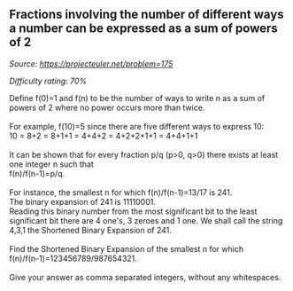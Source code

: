 Fractions involving the number of different ways a number can be expressed as a sum of powers of 2
--------------------------------------------------------------------------------------------------

*Source: https://projecteuler.net/problem=175*


*Difficulty rating: 70%*

Define f(0)=1 and f(n) to be the number of ways to write n as a sum of
powers of 2 where no power occurs more than twice.\
\
 For example, f(10)=5 since there are five different ways to express
10:\
10 = 8+2 = 8+1+1 = 4+4+2 = 4+2+2+1+1 = 4+4+1+1\
\
 It can be shown that for every fraction p/q (p\>0, q\>0) there exists
at least one integer n such that\
 f(n)/f(n-1)=p/q.\
\
 For instance, the smallest n for which f(n)/f(n-1)=13/17 is 241.\
 The binary expansion of 241 is 11110001.\
 Reading this binary number from the most significant bit to the least
significant bit there are 4 one's, 3 zeroes and 1 one. We shall call the
string 4,3,1 the Shortened Binary Expansion of 241.\
\
 Find the Shortened Binary Expansion of the smallest n for which\
 f(n)/f(n-1)=123456789/987654321.\
\
 Give your answer as comma separated integers, without any whitespaces.
